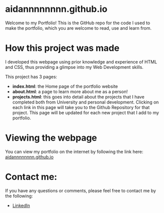 # aidannnnnnnn.github.io

Welcome to my Portfolio! This is the GitHub repo for the code I used to make the portfolio, which you are welcome to read, use and learn from. 

# How this project was made
I developed this webpage using prior knowledge and experience of HTML and CSS, thus providing a glimpse into my Web Development skills. 

This project has 3 pages: 
- **index.html**: the Home page of the portfolio website
- **about.html**: a page to learn more about me as a person!
- **projects.html**: this goes into detail about the projects that I have completed both from University and personal development. Clicking on each link in this page will take you to the Github Repository for that project.  This page will be updated for each new project that I add to my portfolio. 

# Viewing the webpage
You can view my portfolio on the internet by following the link here: [aidannnnnnnn.github.io](https://aidannnnnnnn.github.io)

# Contact me: 
If you have any questions or comments, please feel free to contact me by the following:

- [LinkedIn](www.linkedin.com/in/aidan-robinson-102439264)
